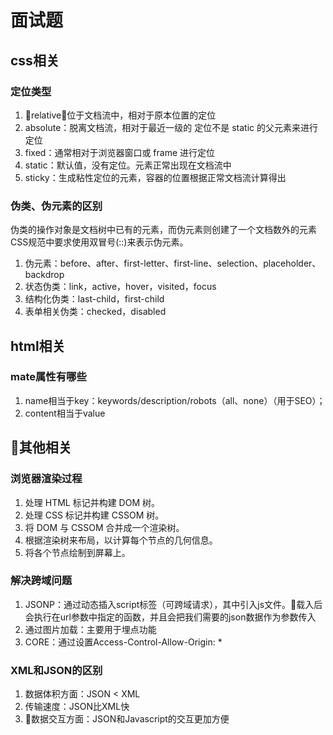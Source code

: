 # 面试题

## css相关

### 定位类型

1. relative：位于文档流中，相对于原本位置的定位
2. absolute：脱离文档流，相对于最近一级的 定位不是 static 的父元素来进行定位
3. fixed：通常相对于浏览器窗口或 frame 进行定位
4. static：默认值，没有定位。元素正常出现在文档流中
5. sticky：生成粘性定位的元素，容器的位置根据正常文档流计算得出

### 伪类、伪元素的区别

伪类的操作对象是文档树中已有的元素，而伪元素则创建了一个文档数外的元素
CSS规范中要求使用双冒号(::)来表示伪元素。

1. 伪元素：before、after、first-letter、first-line、selection、placeholder、backdrop
2. 状态伪类：link，active，hover，visited，focus
3. 结构化伪类：last-child，first-child
4. 表单相关伪类：checked，disabled

## html相关

### mate属性有哪些

1. name相当于key：keywords/description/robots（all、none）（用于SEO）；
2. content相当于value

## 其他相关

### 浏览器渲染过程

1. 处理 HTML 标记并构建 DOM 树。
2. 处理 CSS 标记并构建 CSSOM 树。
3. 将 DOM 与 CSSOM 合并成一个渲染树。
4. 根据渲染树来布局，以计算每个节点的几何信息。
5. 将各个节点绘制到屏幕上。

### 解决跨域问题

1. JSONP：通过动态插入script标签（可跨域请求），其中引入js文件。载入后会执行在url参数中指定的函数，并且会把我们需要的json数据作为参数传入
2. 通过图片加载：主要用于埋点功能
3. CORE：通过设置Access-Control-Allow-Origin: *


### XML和JSON的区别

1. 数据体积方面：JSON < XML
2. 传输速度：JSON比XML快
3. 数据交互方面：JSON和Javascript的交互更加方便
